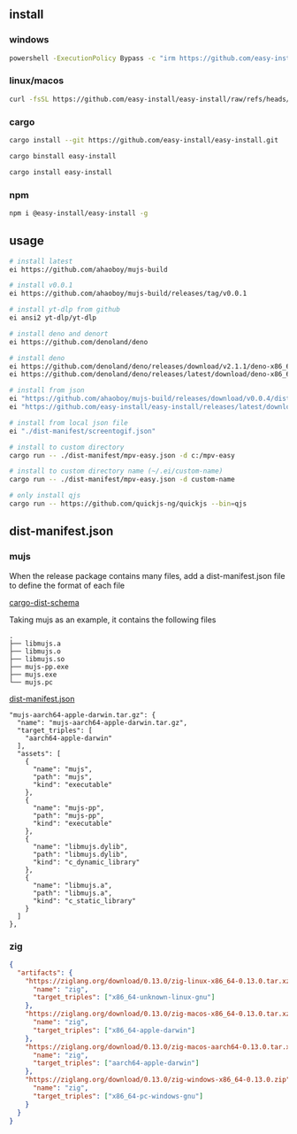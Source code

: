 ## install

### windows

```bash
powershell -ExecutionPolicy Bypass -c "irm https://github.com/easy-install/easy-install/releases/latest/download/install.ps1 | iex"
```

### linux/macos

```bash
curl -fsSL https://github.com/easy-install/easy-install/raw/refs/heads/main/install.sh | bash
```

### cargo

```bash
cargo install --git https://github.com/easy-install/easy-install.git

cargo binstall easy-install

cargo install easy-install
```

### npm

```bash
npm i @easy-install/easy-install -g
```

## usage

```bash
# install latest
ei https://github.com/ahaoboy/mujs-build

# install v0.0.1
ei https://github.com/ahaoboy/mujs-build/releases/tag/v0.0.1

# install yt-dlp from github
ei ansi2 yt-dlp/yt-dlp

# install deno and denort
ei https://github.com/denoland/deno

# install deno
ei https://github.com/denoland/deno/releases/download/v2.1.1/deno-x86_64-pc-windows-msvc.zip
ei https://github.com/denoland/deno/releases/latest/download/deno-x86_64-pc-windows-msvc.zip

# install from json
ei "https://github.com/ahaoboy/mujs-build/releases/download/v0.0.4/dist-manifest.json"
ei "https://github.com/easy-install/easy-install/releases/latest/download/ffmpeg.json"

# install from local json file
ei "./dist-manifest/screentogif.json"

# install to custom directory
cargo run -- ./dist-manifest/mpv-easy.json -d c:/mpv-easy

# install to custom directory name (~/.ei/custom-name)
cargo run -- ./dist-manifest/mpv-easy.json -d custom-name

# only install qjs
cargo run -- https://github.com/quickjs-ng/quickjs --bin=qjs
```

## dist-manifest.json

### mujs

When the release package contains many files, add a dist-manifest.json file to
define the format of each file

[cargo-dist-schema](https://github.com/axodotdev/cargo-dist/tree/main/cargo-dist-schema)

Taking mujs as an example, it contains the following files

```
.
├── libmujs.a
├── libmujs.o
├── libmujs.so
├── mujs-pp.exe
├── mujs.exe
└── mujs.pc
```

[dist-manifest.json](https://github.com/ahaoboy/mujs-build/blob/main/dist-manifest.json)

```
"mujs-aarch64-apple-darwin.tar.gz": {
  "name": "mujs-aarch64-apple-darwin.tar.gz",
  "target_triples": [
    "aarch64-apple-darwin"
  ],
  "assets": [
    {
      "name": "mujs",
      "path": "mujs",
      "kind": "executable"
    },
    {
      "name": "mujs-pp",
      "path": "mujs-pp",
      "kind": "executable"
    },
    {
      "name": "libmujs.dylib",
      "path": "libmujs.dylib",
      "kind": "c_dynamic_library"
    },
    {
      "name": "libmujs.a",
      "path": "libmujs.a",
      "kind": "c_static_library"
    }
  ]
},
```

### zig

```json
{
  "artifacts": {
    "https://ziglang.org/download/0.13.0/zig-linux-x86_64-0.13.0.tar.xz": {
      "name": "zig",
      "target_triples": ["x86_64-unknown-linux-gnu"]
    },
    "https://ziglang.org/download/0.13.0/zig-macos-x86_64-0.13.0.tar.xz": {
      "name": "zig",
      "target_triples": ["x86_64-apple-darwin"]
    },
    "https://ziglang.org/download/0.13.0/zig-macos-aarch64-0.13.0.tar.xz": {
      "name": "zig",
      "target_triples": ["aarch64-apple-darwin"]
    },
    "https://ziglang.org/download/0.13.0/zig-windows-x86_64-0.13.0.zip": {
      "name": "zig",
      "target_triples": ["x86_64-pc-windows-gnu"]
    }
  }
}

```

